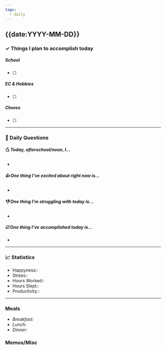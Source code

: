 ```yaml
---
tags:
  - daily
---
```


## {{date:YYYY-MM-DD}}

### ✓ Things I plan to accomplish today
##### School
- [ ] 
##### EC & Hobbies
- [ ] 
##### Chores
- [ ] 
---

### 📅 Daily Questions

##### 🌜 Today, afterschool/noon, I...

- 

##### 👍 One thing I've excited about right now is...

- 

##### 👎 One thing I'm struggling with today is...

- 

##### ☑ One thing I've accomplished today is...

- 
---
### 📈 Statistics

- Happyness:: 
- Stress::
- Hours Worked:: 
- Hours Slept:: 
- Productivity:: 
---
### Meals

- *Breakfast:*
- *Lunch:*
- *Dinner:*
### Memos/Misc



